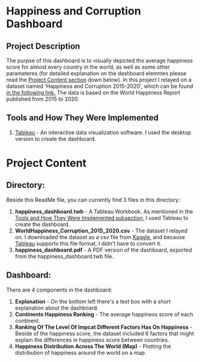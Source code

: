 # Happiness and Corruption Dashboard

## Project Description
The purpse of this dashboard is to visually depicted the average happiness score for almost every country in the world, as well as some other parameteres (for detailed explanation on the dashboard elemntes please read the [Project Content section](https://github.com/LolipopnJoker/Portfolio/edit/main/Multi-Tools%20Projects/Happiness%20and%20Corruption%20Project/Happiness%20and%20Corruption%20ReadMe.md#project-content) down below).
In this project I relayed on a dataset named 'Happiness and Corruption 2015-2020', which can be found [in the following link.](https://www.kaggle.com/datasets/eliasturk/world-happiness-based-on-cpi-20152020?resource=download) The data is based on the World Happiness Report published from 2015 to 2020.

## Tools and How They Were Implemented
1. [Tableau](https://www.tableau.com/) - An interactive data visualization software. I used the desktop version to create the dashboard.

# Project Content
## Directory:
Beside this ReadMe file, you can currently find 3 files in this directory:
1. **happiness_dashboard.twb** - A Tableau Workbook. As mentioned in the [Tools and How They Were Implemented subsection,](https://github.com/LolipopnJoker/Portfolio/edit/main/Multi-Tools%20Projects/Happiness%20and%20Corruption%20Project/Happiness%20and%20Corruption%20ReadMe.md#tools-and-how-they-were-implemented) I used Tableau to create the dashboard.
2. **WorldHappiness_Corruption_2015_2020.csv** - The dataset I relayed on. I downloaded the dataset as a csv file from [Kaggle](https://www.kaggle.com/), and because [Tableau](https://www.tableau.com/) supports this file format, I didn't have to convert it.
3. **happiness_dashboard.pdf** - A PDF version of the dashboard, exported from the happiness_dashboard.twb file.
## Dashboard:
There are 4 components in the dashboard:
1. **Explanation** - On the bottom left there's a text box with a short explanation about the dashboard.
2. **Continents Happiness Ranking** - The average happiness score of each continent.
3. **Ranking Of The Level Of Impcat Different Factors Has On Happiness** - Beside of the happiness score, the dataset included 6 factors that might explain the differences in happiness score between countries.
4. **Happiness Distribution Across The World (Map)** - Plotting the distribution of happiness around the world on a map.